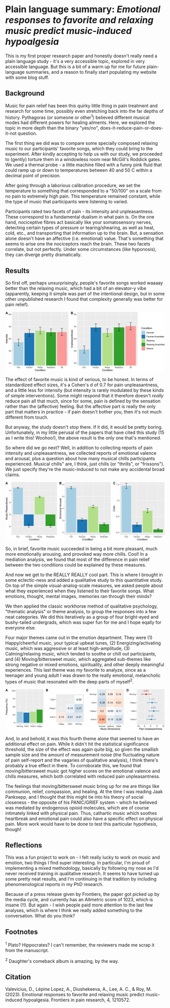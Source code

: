 # Plain language summary: *Emotional responses to favorite and relaxing music predict music-induced hypoalgesia*

This is my first proper research paper and honestly doesn't really need a plain language study - it's a very accessible topic, explored in very accessible language. But this is a bit of a warm up for me for future plain-language summaries, and a reason to finally start populating my website with some blog stuff.

## Background

Music for pain relief has been this quirky little thing in pain treatment and research for some time, possibly even stretching back into the far depths of history. Pythagoras (or someone or other<sup>1</sup>) believed different musical modes had different powers for healing ailments. Here, we explored the topic in more depth than the binary "yes/no", does-it-reduce-pain-or-does-it-not question.

The first thing we did was to compare some specially composed relaxing music to our participants' favorite songs, which they could bring to the experiment. After kindly accepting to help us with our study, we proceeded to (gently) torture them in a windowless room near McGill's Roddick gates. We used a thermal probe - a little machine filled with a funny pink fluid that could ramp up or down to temperatures between 40 and 50 C within a decimal point of precision.

After going through a laborious calibration procedure, we set the temperature to something that corresponded to a "50/100" on a scale from no pain to extremely high pain. This temperature remained constant, while the type of music that participants were listening to varied.

Participants rated two facets of pain - its intensity and unpleasantness. These correspond to a fundamental dualism in what pain is. On the one hand, nociceptive fibres act basically like your somatosensory nerves, detecting certain types of pressure or tearing/shearing, as well as heat, cold, etc., and transporting that information up to the brain. But, a sensation alone doesn't have an affective (i.e. emotional) value. That's something that seems to arise one the nociceptors reach the brain. These two facets correlate, but not perfectly. Under some circumstances (like hyponosis), they can diverge pretty dramatically.

## Results

So first off, perhaps unsurprisingly, people's favorite songs worked waaaay better than the relaxing music, which had a bit of an elevator-y vibe (apparently, keeping it simple was part of the intentional design, but in some other unpublished research I found that complexity generally was better for pain relief).

![A cool bar graph](./emotion_music_fig_1.jpg "Figure 1")

The effect of favorite music is kind of serious, to be honest. In terms of standardized effect sizes, it's a Cohen's d of 0.7 for pain unpleasantness, and a little less for intensity (but intensity is rarely modulated by these kinds of simple interventions). Some might respond that it therefore doesn't *really* reduce pain all that much, since for some, pain is defined by the sensation rather than the (affective) feeling. But the affective part is really the only part that matters in practice - if pain doesn't bother you, then it's not much different from touch.

But anyway, the study doesn't stop there. If it did, it would be pretty boring. Unfortunately, in my little perusal of the papers that have cited this study (15 as I write this! Woohoo!), the above result is the only one that's mentioned.

So where did we go next? Well, in addition to collecting reports of pain intensity and unpleasantness, we collected reports of emotional valence and arousal, plus a question about how many musical chills participants experienced. Musical chills" are, I think, just chills (or "thrills", or "frissons"). We just specify they're the music-induced to not make any accidental broad claims.

![Another cool bar graph!](./emotion_music_fig_2.jpg "Figure 2")

So, in brief, favorite music succeeded in being a bit more pleasant, much more emotionally arousing, and provoked way more chills. Cool! In a mediation analysis, we found that most of the difference in pain relief between the two conditions could be explained by these measures.

And now we get to the REALLY REALLY cool part. This is where I brought in some eclectic-ness and added a qualitative study to this quantitative study. On top of the simple visual-analog-scale measures, we asked people about what they experienced when they listened to their favorite songs. What emotions, thought, mental images, memories ran through their minds?

We then applied the classic workhorse method of qualitative psychology, "thematic analysis" or theme analysis, to group the responses into a few neat categories. We did this iteratively as a group of four bright-eyed and bushy-tailed undergrads, which was super fun for me and I hope eqally for everyone else.

Four major themes came out in the emotion department. They were (1) Happy/cheerful music, your typical upbeat tunes, (2) Energizing/activating music, which was aggressive or at least high-amplitude, (3) Calming/relaxing music, which tended to soothe or chill out participants, and (4) Moving/bittersweet music, which aggregated sub-themes like strong negative or mixed emotions, spirituality, and other deeply meaningful experiences. This last theme was my favorite to analyze, since as a teenager and young adult I was drawn to the really emotional, melancholic types of music that resonated with the deep parts of myself<sup>2</sup>.

![A bunch of plots](./emotion_music_fig_3.jpg "Figure 3")

And, lo and behold, it was this fourth theme alone that seemed to have an additional effect on pain. While it didn't hit the statistical significance threshold, the size of the effect was again quite big, so given the smallish sample size and the amount of measurement noise (the fluctuating nature of pain self-report and the vagaries of qualitative analysis), I think there's probably a true effect in there. To corroborate this, we found that moving/bittersweet music got higher scores on the emotional valence and chills measures, which both correlated with reduced pain unpleasantness.

The feelings that moving/bittersweet music bring up for me are things like communion, relief, compassion, and healing. At the time I was reading Jaak Panksepp, and I thought that this might tie into his theory of social closeness - the opposite of his PANIC/GRIEF system - which he believed was mediated by endogenous opioid molecules, which are of course intimately linked with physical pain. Thus, cathartic music which soothes heartbreak and emotional pain could also have a specific effect on physical pain. More work would have to be done to test this particular hypothesis, though!

## Reflections

This was a fun project to work on - I felt really lucky to work on music and emotion, two things I find super interesting. In particular, I'm proud of implementing a mixed methodology, basically by following my nose as I'd never received training in qualitative research. It seems to have turned up some pretty neat results, and I'm continuing in that tradition by including phenomenological reports in my PhD research.

Because of a press release given by Frontiers, the paper got picked up by the media cycle, and currently has an Altmetric score of 1023, which is insane (!!). But again - I wish people paid more attention to the last few analyses, which is where I think we really added something to the conversation. What do you think?

## Footnotes

<sup>1</sup> Plato? Hippocrates? I can't remember, the reviewers made me scrap it from the manuscript.

<sup>2</sup> Daughter's comeback album is amazing, by the way.

## Citation

Valevicius, D., Lépine Lopez, A., Diushekeeva, A., Lee, A. C., & Roy, M. (2023). Emotional responses to favorite and relaxing music predict music-induced hypoalgesia. Frontiers in pain research, 4, 1210572.